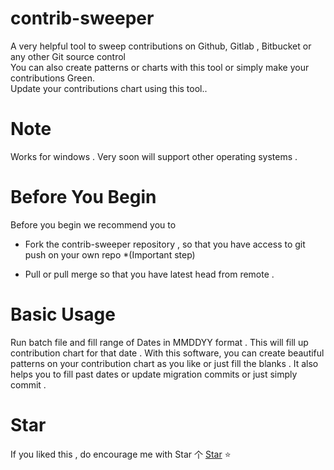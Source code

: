 # contrib-sweeper

A very helpful tool to sweep contributions on Github, Gitlab , Bitbucket or any other Git source control   
You can also create patterns or charts with this tool or simply make your contributions Green.                   
Update your contributions chart using this tool..

# Note

Works for windows . Very soon will support other operating systems .

# Before You Begin

Before you begin we recommend you  to 

 * Fork the contrib-sweeper repository , so that you have access to git push on your own repo *(Important step)

 * Pull or pull merge so that you have latest head from remote .

# Basic Usage

Run batch file and fill range of Dates in MMDDYY format . This will fill up contribution chart for that date . 
With this software,  you can create beautiful patterns on your contribution chart as you like or just fill the blanks . 
It also helps you to fill past dates or update migration commits or just simply commit .

# Star
If you liked this , do encourage me with Star 个 [Star](https://github.com/deathstar1/contrib-sweeper) ⭐️ 
